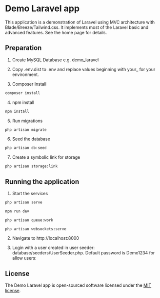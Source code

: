 # Demo Laravel app
This application is a demonstration of Laravel using MVC architecture with Blade/Breeze/Tailwind.css.
It implements most of the Laravel basic and advanced features. See the home page for details.

## Preparation
1. Create MySQL Database e.g. demo_laravel

2. Copy .env.dist to .env and replace values beginning with your_ for your environment.

3. Composer Install
```sh
composer install
```
4. npm install
```sh
npm install
```

5. Run migrations
```sh
php artisan migrate
```

6. Seed the database
```sh
php artisan db:seed
```

7. Create a symbolic link for storage
```sh
php artisan storage:link
```

## Running the application
1. Start the services
```sh
php artisan serve
```

```sh
npm run dev
```

```sh
php artisan queue:work
```

```sh
php artisan websockets:serve
```

2. Navigate to http://localhost:8000


3. Login with a user created in user seeder: database/seeders/UserSeeder.php. Default password is Demo1234 for allow users:

## License

The Demo Laravel app is open-sourced software licensed under the [MIT license](https://opensource.org/licenses/MIT).
